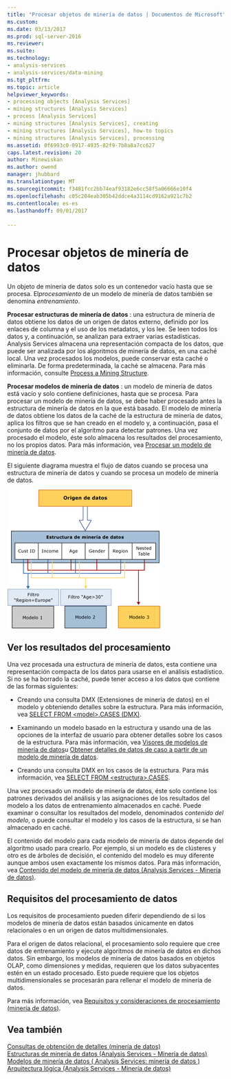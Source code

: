 ```yaml
---
title: "Procesar objetos de minería de datos | Documentos de Microsoft"
ms.custom: 
ms.date: 03/13/2017
ms.prod: sql-server-2016
ms.reviewer: 
ms.suite: 
ms.technology:
- analysis-services
- analysis-services/data-mining
ms.tgt_pltfrm: 
ms.topic: article
helpviewer_keywords:
- processing objects [Analysis Services]
- mining structures [Analysis Services]
- process [Analysis Services]
- mining structures [Analysis Services], creating
- mining structures [Analysis Services], how-to topics
- mining structures [Analysis Services], processing
ms.assetid: 0f6993c0-0917-4935-82f9-7b8a8a7cc627
caps.latest.revision: 20
author: Minewiskan
ms.author: owend
manager: jhubbard
ms.translationtype: MT
ms.sourcegitcommit: f3481fcc2bb74eaf93182e6cc58f5a06666e10f4
ms.openlocfilehash: c05c204eab305b42ddce4a3114cd9162a921c7b2
ms.contentlocale: es-es
ms.lasthandoff: 09/01/2017

---
```

# <a name="processing-data-mining-objects"></a>Procesar objetos de minería de datos
  Un objeto de minería de datos solo es un contenedor vacío hasta que se procesa. El*procesamiento* de un modelo de minería de datos también se denomina *entrenamiento*.  
  
 **Procesar estructuras de minería de datos** : una estructura de minería de datos obtiene los datos de un origen de datos externo, definido por los enlaces de columna y el uso de los metadatos, y los lee. Se leen todos los datos y, a continuación, se analizan para extraer varias estadísticas. Analysis Services almacena una representación compacta de los datos, que puede ser analizada por los algoritmos de minería de datos, en una caché local. Una vez procesados los modelos, puede conservar esta caché o eliminarla. De forma predeterminada, la caché se almacena. Para más información, consulte [Process a Mining Structure](../../analysis-services/data-mining/process-a-mining-structure.md).  
  
 **Procesar modelos de minería de datos** : un modelo de minería de datos está vacío y solo contiene definiciones, hasta que se procesa. Para procesar un modelo de minería de datos, se debe haber procesado antes la estructura de minería de datos en la que está basado. El modelo de minería de datos obtiene los datos de la caché de la estructura de minería de datos, aplica los filtros que se han creado en el modelo y, a continuación, pasa el conjunto de datos por el algoritmo para detectar patrones. Una vez procesado el modelo, éste solo almacena los resultados del procesamiento, no los propios datos. Para más información, vea [Procesar un modelo de minería de datos](../../analysis-services/data-mining/process-a-mining-model.md).  
  
 El siguiente diagrama muestra el flujo de datos cuando se procesa una estructura de minería de datos y cuando se procesa un modelo de minería de datos.  
  
 ![Procesamiento de datos: origen de la estructura del modelo](../../analysis-services/data-mining/media/dmcon-modelarch.gif "de procesamiento de datos: origen de la estructura del modelo")  
  
## <a name="viewing-the-results-of-processing"></a>Ver los resultados del procesamiento  
 Una vez procesada una estructura de minería de datos, esta contiene una representación compacta de los datos para usarse en el análisis estadístico. Si no se ha borrado la caché, puede tener acceso a los datos que contiene de las formas siguientes:  
  
-   Creando una consulta DMX (Extensiones de minería de datos) en el modelo y obteniendo detalles sobre la estructura. Para más información, vea [SELECT FROM &#60;model&#62;.CASES &#40;DMX&#41;](../../dmx/select-from-model-cases-dmx.md).  
  
-   Examinando un modelo basado en la estructura y usando una de las opciones de la interfaz de usuario para obtener detalles sobre los casos de la estructura. Para más información, vea [Visores de modelos de minería de datos](../../analysis-services/data-mining/data-mining-model-viewers.md)u [Obtener detalles de datos de caso a partir de un modelo de minería de datos](../../analysis-services/data-mining/drill-through-to-case-data-from-a-mining-model.md).  
  
-   Creando una consulta DMX en los casos de la estructura. Para más información, vea [SELECT FROM &#60;estructura&#62;.CASES](../../dmx/select-from-structure-cases.md).  
  
 Una vez procesado un modelo de minería de datos, éste solo contiene los patrones derivados del análisis y las asignaciones de los resultados del modelo a los datos de entrenamiento almacenados en caché. Puede examinar o consultar los resultados del modelo, denominados *contenido del modelo*, o puede consultar el modelo y los casos de la estructura, si se han almacenado en caché.  
  
 El contenido del modelo para cada modelo de minería de datos depende del algoritmo usado para crearlo. Por ejemplo, si un modelo es de clústeres y otro es de árboles de decisión, el contenido del modelo es muy diferente aunque ambos usen exactamente los mismos datos. Para más información, vea [Contenido del modelo de minería de datos &#40;Analysis Services - Minería de datos&#41;](../../analysis-services/data-mining/mining-model-content-analysis-services-data-mining.md).  
  
## <a name="processing-requirements"></a>Requisitos del procesamiento de datos  
 Los requisitos de procesamiento pueden diferir dependiendo de si los modelos de minería de datos están basados únicamente en datos relacionales o en un origen de datos multidimensionales.  
  
 Para el origen de datos relacional, el procesamiento solo requiere que cree datos de entrenamiento y ejecute algoritmos de minería de datos en dichos datos. Sin embargo, los modelos de minería de datos basados en objetos OLAP, como dimensiones y medidas, requieren que los datos subyacentes estén en un estado procesado. Esto puede requiere que los objetos multidimensionales se procesarán para rellenar el modelo de minería de datos.  
  
 Para más información, vea [Requisitos y consideraciones de procesamiento &#40;minería de datos&#41;](../../analysis-services/data-mining/processing-requirements-and-considerations-data-mining.md).  
  
## <a name="see-also"></a>Vea también  
 [Consultas de obtención de detalles &#40;minería de datos&#41;](../../analysis-services/data-mining/drillthrough-queries-data-mining.md)   
 [Estructuras de minería de datos &#40;Analysis Services - Minería de datos&#41;](../../analysis-services/data-mining/mining-structures-analysis-services-data-mining.md)   
 [Modelos de minería de datos &#40; Analysis Services: minería de datos &#41;](../../analysis-services/data-mining/mining-models-analysis-services-data-mining.md)   
 [Arquitectura lógica &#40;Analysis Services - Minería de datos&#41;](../../analysis-services/data-mining/logical-architecture-analysis-services-data-mining.md)  
  
  

